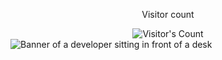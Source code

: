 <div align="center"> 
  <p>Visitor count</p>
  <img src="https://profile-counter.glitch.me/{RadostinTasev1999}/count.svg" alt="Visitor's Count" />
</div>

<img src="https://st2.depositphotos.com/12678588/42756/v/450/depositphotos_427562546-stock-illustration-backend-frontend-developer-coding-chatting.jpg" alt="Banner of a developer sitting in front of a desk">
